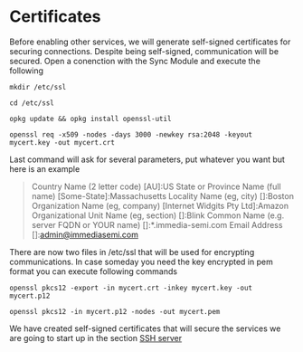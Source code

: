 # Certificates

Before enabling other services, we will generate self-signed certificates for securing connections. Despite being self-signed, communication will be secured. Open a conenction with the Sync Module and execute the following

`mkdir /etc/ssl`

`cd /etc/ssl`

`opkg update && opkg install openssl-util`

`openssl req -x509 -nodes -days 3000 -newkey rsa:2048 -keyout mycert.key -out mycert.crt`

Last command will ask for several parameters, put whatever you want but here is an example 

> Country Name (2 letter code) [AU]:US
> State or Province Name (full name) [Some-State]:Massachusetts
> Locality Name (eg, city) []:Boston
> Organization Name (eg, company) [Internet Widgits Pty Ltd]:Amazon
> Organizational Unit Name (eg, section) []:Blink
> Common Name (e.g. server FQDN or YOUR name) []:*.immedia-semi.com
> Email Address []:admin@immediasemi.com

There are now two files in /etc/ssl that will be used for encrypting communications. In case someday you need the key encrypted in pem format you can execute following commands

`openssl pkcs12 -export -in mycert.crt -inkey mycert.key -out mycert.p12`

`openssl pkcs12 -in mycert.p12 -nodes -out mycert.pem`

We have created self-signed certificates that will secure the services we are going to start up in the section [SSH server](sshserver.md)

